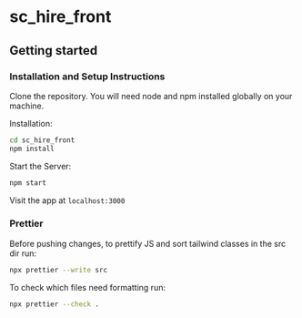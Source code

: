 # sc_hire_front

## Getting started

### Installation and Setup Instructions

Clone the repository. You will need node and npm installed globally on your machine.

Installation:

```bash
cd sc_hire_front
npm install
```

Start the Server:

```bash
npm start
```

Visit the app at `localhost:3000`

### Prettier

Before pushing changes, to prettify JS and sort tailwind classes in the src dir run:

```bash
npx prettier --write src
```

To check which files need formatting run:

```bash
npx prettier --check .
```
